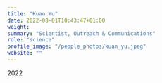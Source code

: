 ```yaml
---
title: "Kuan Yu"
date: 2022-08-01T10:43:47+01:00
weight: 
summary: "Scientist, Outreach & Communications"
role: "science"
profile_image: "/people_photos/kuan_yu.jpeg"
website: ""
---
```

2022
